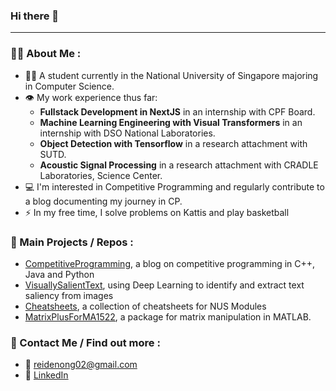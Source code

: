 ### Hi there 👋

---
### 👨‍💻 About Me :
- 👨‍🎓 A student currently in the National University of Singapore majoring in Computer Science.
- 👁️ My work experience thus far:
    - **Fullstack Development in NextJS** in an internship with CPF Board.
    - **Machine Learning Engineering with Visual Transformers** in an internship with DSO National Laboratories.
    - **Object Detection with Tensorflow** in a research attachment with SUTD.
    - **Acoustic Signal Processing** in a research attachment with CRADLE Laboratories, Science Center.
- 💻 I'm interested in Competitive Programming and regularly contribute to a blog documenting my journey in CP.
- ⚡ In my free time, I solve problems on Kattis and play basketball

### 💼 Main Projects / Repos :
- [CompetitiveProgramming](https://github.com/reidenong/CompetitiveProgramming), a blog on competitive programming in C++, Java and Python
- [VisuallySalientText](https://github.com/reidenong/VisuallySalientText), using Deep Learning to identify and extract text saliency from images
- [Cheatsheets](https://github.com/reidenong/Cheatsheets), a collection of cheatsheets for NUS Modules
- [MatrixPlusForMA1522](https://github.com/reidenong/MatrixPlusForMA1522), a package for matrix manipulation in MATLAB.

### 👋 Contact Me / Find out more :
- 📧 reidenong02@gmail.com
- 🔷 [LinkedIn](https://www.linkedin.com/in/reidenong)
